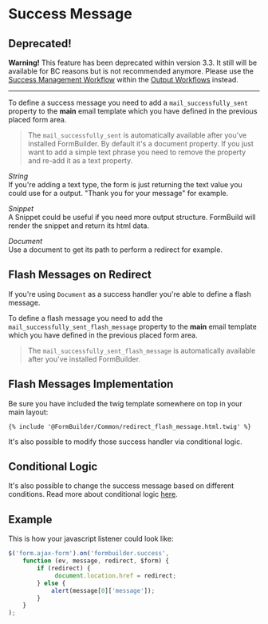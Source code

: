 # Success Message

## Deprecated!
**Warning!** This feature has been deprecated within version 3.3. 
It still will be available for BC reasons but is not recommended anymore.
Please use the [Success Management Workflow](../OutputWorkflow/20_SuccessManagement.md) within the [Output Workflows](../OutputWorkflow/0_Usage.md) instead.

***

To define a success message you need to add a `mail_successfully_sent` property to the **main** email template 
which you have defined in the previous placed form area.

> The `mail_successfully_sent` is automatically available after you've installed FormBuilder.
> By default it's a document property. If you just want to add a simple text phrase 
> you need to remove the property and re-add it as a text property.

*String*  
If you're adding a text type, the form is just returning the text value you could use for a output.
"Thank you for your message" for example.

*Snippet*  
A Snippet could be useful if you need more output structure. FormBuild will render the snippet and return its html data.

*Document*  
Use a document to get its path to perform a redirect for example.

## Flash Messages on Redirect
If you're using `Document` as a success handler you're able to define a flash message. 

To define a flash message you need to add the `mail_successfully_sent_flash_message` property to the **main** email template
which you have defined in the previous placed form area.

> The `mail_successfully_sent_flash_message` is automatically available after you've installed FormBuilder.

## Flash Messages Implementation
Be sure you have included the twig template somewhere on top in your main layout:

```twig
{% include '@FormBuilder/Common/redirect_flash_message.html.twig' %}
```

It's also possible to modify those success handler via conditional logic.

## Conditional Logic
It's also possible to change the success message based on different conditions. 
Read more about conditional logic [here](../81_ConditionalLogic.md).

## Example
This is how your javascript listener could look like:

```javascript
$('form.ajax-form').on('formbuilder.success', 
    function (ev, message, redirect, $form) {
        if (redirect) {
             document.location.href = redirect;
        } else {
            alert(message[0]['message']);
        }
    }
);
```